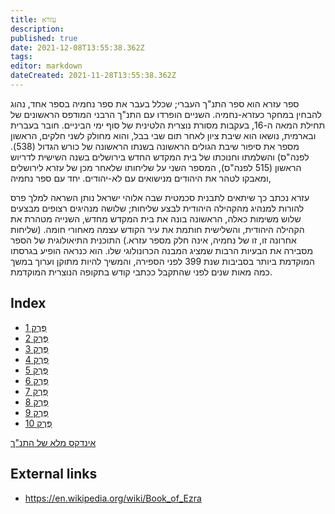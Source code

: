 ```yaml
---
title: עזרא
description: 
published: true
date: 2021-12-08T13:55:38.362Z
tags: 
editor: markdown
dateCreated: 2021-11-28T13:55:38.362Z
---
```


ספר עזרא הוא ספר התנ"ך העברי; שכלל בעבר את ספר נחמיה בספר אחד, נהוג להבחין במחקר כעזרא-נחמיה. השניים הופרדו עם התנ"ך הרבני המודפס הראשונים של תחילת המאה ה-16, בעקבות מסורת נוצרית הלטינית של סוף ימי הביניים. חובר בעברית ובארמית, נושאו הוא שיבת ציון לאחר תום שבי בבל, והוא מחולק לשני חלקים, הראשון מספר את סיפור שיבת הגולים הראשונה בשנתו הראשונה של כורש הגדול (538). לפנה"ס) והשלמתו וחנוכתו של בית המקדש החדש בירושלים בשנה השישית לדריוש הראשון (515 לפנה"ס), המספר השני על שליחותו שלאחר מכן של עזרא לירושלים ומאבקו לטהר את היהודים מנישואים עם לא-יהודים. יחד עם ספר נחמיה,

עזרא נכתב כך שיתאים לתבנית סכמטית שבה אלוהי ישראל נותן השראה למלך פרס להורות למנהיג מהקהילה היהודית לבצע שליחות; שלושה מנהיגים רצופים מבצעים שלוש משימות כאלה, הראשונה בונה את בית המקדש מחדש, השנייה מטהרת את הקהילה היהודית, והשלישית חותמת את עיר הקודש עצמה מאחורי חומה. (שליחות אחרונה זו, זו של נחמיה, אינה חלק מספר עזרא.) התוכנית התיאולוגית של הספר מסבירה את הבעיות הרבות שמציג המבנה הכרונולוגי שלו. הוא כנראה הופיע בגרסתו המוקדמת ביותר בסביבות שנת 399 לפני הספירה, והמשיך להיות מתוקן וערוך במשך כמה מאות שנים לפני שהתקבל ככתבי קודש בתקופה הנוצרית המוקדמת. 

## Index

- [פֶּרֶק 1](/he/Bible/Ezra/1)
- [פֶּרֶק 2](/he/Bible/Ezra/2)
- [פֶּרֶק 3](/he/Bible/Ezra/3)
- [פֶּרֶק 4](/he/Bible/Ezra/4)
- [פֶּרֶק 5](/he/Bible/Ezra/5)
- [פֶּרֶק 6](/he/Bible/Ezra/6)
- [פֶּרֶק 7](/he/Bible/Ezra/7)
- [פֶּרֶק 8](/he/Bible/Ezra/8)
- [פֶּרֶק 9](/he/Bible/Ezra/9)
- [פֶּרֶק 10](/he/Bible/Ezra/10)


[אינדקס מלא של התנ"ך](/he/index/bible)


## External links

- https://en.wikipedia.org/wiki/Book_of_Ezra